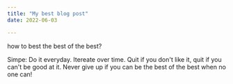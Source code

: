 ```yaml
---
title: "My best blog post"
date: 2022-06-03

---
```


how to best the best of the best?

Simpe: Do it everyday. Itereate over time. Quit if you don't like it, quit if you can't be good at it. Never give up if you can be the best of the best when no one can! 

